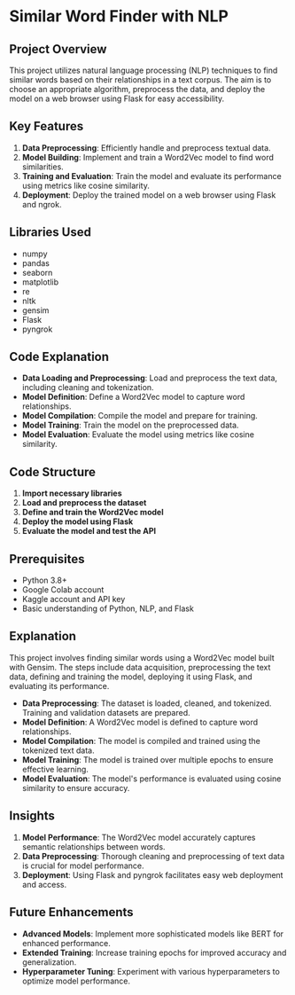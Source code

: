 # Similar Word Finder with NLP

## Project Overview
This project utilizes natural language processing (NLP) techniques to find similar words based on their relationships in a text corpus. The aim is to choose an appropriate algorithm, preprocess the data, and deploy the model on a web browser using Flask for easy accessibility.

## Key Features
1. **Data Preprocessing**: Efficiently handle and preprocess textual data.
2. **Model Building**: Implement and train a Word2Vec model to find word similarities.
3. **Training and Evaluation**: Train the model and evaluate its performance using metrics like cosine similarity.
4. **Deployment**: Deploy the trained model on a web browser using Flask and ngrok.

## Libraries Used
- numpy
- pandas
- seaborn
- matplotlib
- re
- nltk
- gensim
- Flask
- pyngrok

## Code Explanation
- **Data Loading and Preprocessing**: Load and preprocess the text data, including cleaning and tokenization.
- **Model Definition**: Define a Word2Vec model to capture word relationships.
- **Model Compilation**: Compile the model and prepare for training.
- **Model Training**: Train the model on the preprocessed data.
- **Model Evaluation**: Evaluate the model using metrics like cosine similarity.

## Code Structure
1. **Import necessary libraries**
2. **Load and preprocess the dataset**
3. **Define and train the Word2Vec model**
4. **Deploy the model using Flask**
5. **Evaluate the model and test the API**

## Prerequisites
- Python 3.8+
- Google Colab account
- Kaggle account and API key
- Basic understanding of Python, NLP, and Flask

## Explanation
This project involves finding similar words using a Word2Vec model built with Gensim. The steps include data acquisition, preprocessing the text data, defining and training the model, deploying it using Flask, and evaluating its performance.

- **Data Preprocessing**: The dataset is loaded, cleaned, and tokenized. Training and validation datasets are prepared.
- **Model Definition**: A Word2Vec model is defined to capture word relationships.
- **Model Compilation**: The model is compiled and trained using the tokenized text data.
- **Model Training**: The model is trained over multiple epochs to ensure effective learning.
- **Model Evaluation**: The model's performance is evaluated using cosine similarity to ensure accuracy.

## Insights
1. **Model Performance**: The Word2Vec model accurately captures semantic relationships between words.
2. **Data Preprocessing**: Thorough cleaning and preprocessing of text data is crucial for model performance.
3. **Deployment**: Using Flask and pyngrok facilitates easy web deployment and access.

## Future Enhancements
- **Advanced Models**: Implement more sophisticated models like BERT for enhanced performance.
- **Extended Training**: Increase training epochs for improved accuracy and generalization.
- **Hyperparameter Tuning**: Experiment with various hyperparameters to optimize model performance.
